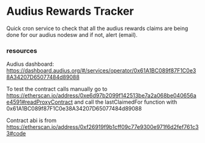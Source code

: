# Audius Rewards Tracker

Quick cron service to check that all the audius rewards claims are being done for our audius nodesw and if not, alert (email).

### resources

Audius dashboard: 
https://dashboard.audius.org/#/services/operator/0x61A1BC089f87F1C0e38A34207D65077484d89088

To test the contract calls manually go to https://etherscan.io/address/0xe6d97b2099f142513be7a2a068be040656ae4591#readProxyContract and call the lastClaimedFor function with 0x61A1BC089f87F1C0e38A34207D65077484d89088

Contract abi is from https://etherscan.io/address/0xf26919f9b1cff09c77e9300e971f6d2fef761c33#code

